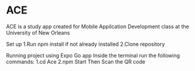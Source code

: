 # ACE
ACE is a study app created for Mobile Appilcation Development class at the University of New Orleans

Set up
1.Run npm install if not already installed
2.Clone repository

Running project using Expo Go app
Inside the terminal run the following commands:
1.cd Ace
2.npm Start
Then Scan the QR code 
